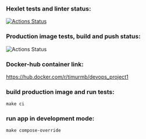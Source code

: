 ### Hexlet tests and linter status:
[![Actions Status](https://github.com/timurmb/devops-for-programmers-project-lvl1/workflows/hexlet-check/badge.svg)](https://github.com/timurmb/devops-for-programmers-project-lvl1/actions)

### Production image tests, build and push status:
![Actions Status](https://github.com/timurmb/devops-for-programmers-project-lvl1/actions/workflows/push.yml/badge.svg)

### Docker-hub container link:
https://hub.docker.com/r/timurmb/devops_project1

### build production image and run tests:
`make ci`

### run app in development mode:
`make compose-override`
